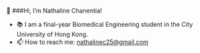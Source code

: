 👋 ###Hi, I’m Nathaline Chanentia!

- 📚 I am a final-year Biomedical Engineering student in the City University of Hong Kong. 
- 📫 How to reach me: nathalinec25@gmail.com
